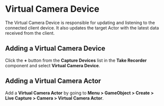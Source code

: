 # Virtual Camera Device

The Virtual Camera Device is responsible for updating and listening to the connected client device. It also updates the target Actor with the latest data received from the client.

## Adding a Virtual Camera Device

Click the **+** button from the **Capture Devices** list in the **Take Recorder** component and select **Virtual Camera Device**.

## Adding a Virtual Camera Actor

Add a **Virtual Camera Actor** by going to **Menu > GameObject > Create > Live Capture > Camera > Virtual Camera Actor**.
